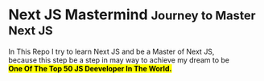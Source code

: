 # Next JS Mastermind <small>Journey to Master Next JS</small>
In This Repo I try to learn Next JS and be a Master of Next JS,<br/>
because this step be a step in may way to achieve my dream
to be <br/>
<mark><b>One Of The Top 50 JS Deeveloper In The World.</b></mark>

